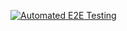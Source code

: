 [![Automated E2E Testing](https://github.com/Tactikerl/workflow/actions/workflows/e2e-test.yml/badge.svg)](https://github.com/Tactikerl/workflow/actions/workflows/e2e-test.yml)
